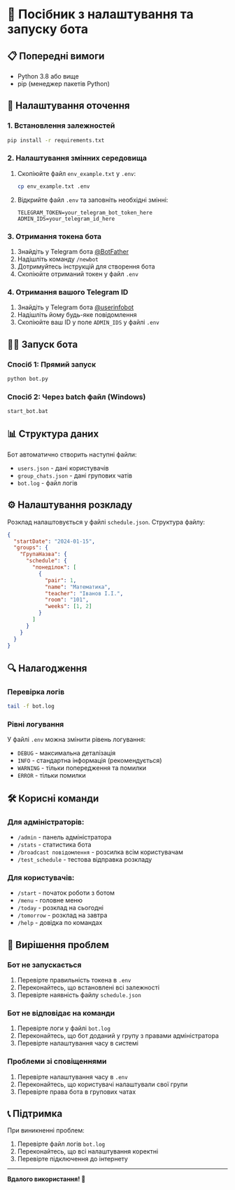 # 🚀 Посібник з налаштування та запуску бота

## 📋 Попередні вимоги

- Python 3.8 або вище
- pip (менеджер пакетів Python)

## 🔧 Налаштування оточення

### 1. Встановлення залежностей

```bash
pip install -r requirements.txt
```

### 2. Налаштування змінних середовища

1. Скопіюйте файл `env_example.txt` у `.env`:
   ```bash
   cp env_example.txt .env
   ```

2. Відкрийте файл `.env` та заповніть необхідні змінні:
   ```env
   TELEGRAM_TOKEN=your_telegram_bot_token_here
   ADMIN_IDS=your_telegram_id_here
   ```

### 3. Отримання токена бота

1. Знайдіть у Telegram бота [@BotFather](https://t.me/BotFather)
2. Надішліть команду `/newbot`
3. Дотримуйтесь інструкцій для створення бота
4. Скопіюйте отриманий токен у файл `.env`

### 4. Отримання вашого Telegram ID

1. Знайдіть у Telegram бота [@userinfobot](https://t.me/userinfobot)
2. Надішліть йому будь-яке повідомлення
3. Скопіюйте ваш ID у поле `ADMIN_IDS` у файлі `.env`

## 🏃‍♂️ Запуск бота

### Спосіб 1: Прямий запуск
```bash
python bot.py
```

### Спосіб 2: Через batch файл (Windows)
```bash
start_bot.bat
```

## 📊 Структура даних

Бот автоматично створить наступні файли:

- `users.json` - дані користувачів
- `group_chats.json` - дані групових чатів
- `bot.log` - файл логів

## ⚙️ Налаштування розкладу

Розклад налаштовується у файлі `schedule.json`. Структура файлу:

```json
{
  "startDate": "2024-01-15",
  "groups": {
    "ГрупаНазва": {
      "schedule": {
        "понеділок": [
          {
            "pair": 1,
            "name": "Математика",
            "teacher": "Іванов І.І.",
            "room": "101",
            "weeks": [1, 2]
          }
        ]
      }
    }
  }
}
```

## 🔍 Налагодження

### Перевірка логів
```bash
tail -f bot.log
```

### Рівні логування
У файлі `.env` можна змінити рівень логування:
- `DEBUG` - максимальна деталізація
- `INFO` - стандартна інформація (рекомендується)
- `WARNING` - тільки попередження та помилки
- `ERROR` - тільки помилки

## 🛠 Корисні команди

### Для адміністраторів:
- `/admin` - панель адміністратора
- `/stats` - статистика бота
- `/broadcast повідомлення` - розсилка всім користувачам
- `/test_schedule` - тестова відправка розкладу

### Для користувачів:
- `/start` - початок роботи з ботом
- `/menu` - головне меню
- `/today` - розклад на сьогодні
- `/tomorrow` - розклад на завтра
- `/help` - довідка по командах

## 🚨 Вирішення проблем

### Бот не запускається
1. Перевірте правильність токена в `.env`
2. Переконайтесь, що встановлені всі залежності
3. Перевірте наявність файлу `schedule.json`

### Бот не відповідає на команди
1. Перевірте логи у файлі `bot.log`
2. Переконайтесь, що бот доданий у групу з правами адміністратора
3. Перевірте налаштування часу в системі

### Проблеми зі сповіщеннями
1. Перевірте налаштування часу в `.env`
2. Переконайтесь, що користувачі налаштували свої групи
3. Перевірте права бота в групових чатах

## 📞 Підтримка

При виникненні проблем:
1. Перевірте файл логів `bot.log`
2. Переконайтесь, що всі налаштування коректні
3. Перевірте підключення до інтернету

---

**Вдалого використання! 🎉** 